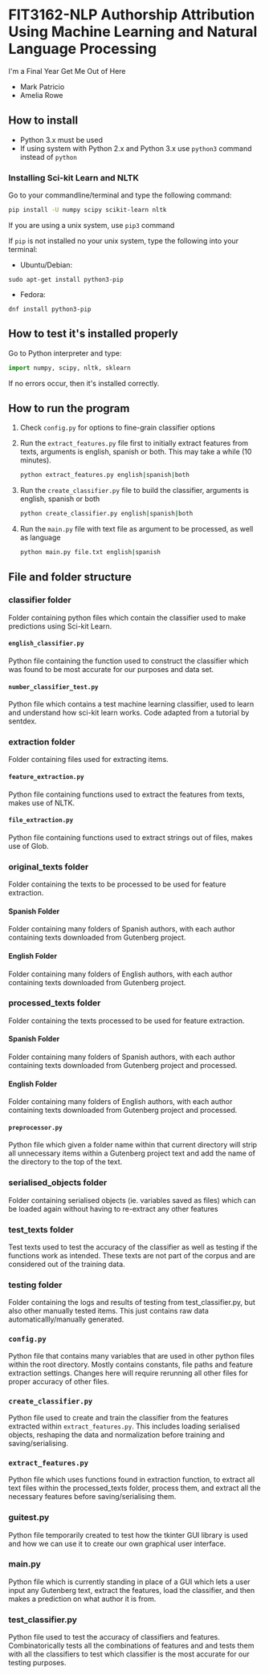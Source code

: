 # FIT3162-NLP Authorship Attribution Using Machine Learning and Natural Language Processing

I'm a Final Year Get Me Out of Here

- Mark Patricio
- Amelia Rowe

## How to install

- Python 3.x must be used
- If using system with Python 2.x and Python 3.x use `python3` command instead of `python`

### Installing Sci-kit Learn and NLTK

Go to your commandline/terminal and type the following command:

```bash
pip install -U numpy scipy scikit-learn nltk
```

If you are using a unix system, use `pip3` command

If `pip` is not installed no your unix system, type the following into your terminal:

- Ubuntu/Debian:

```debian
sudo apt-get install python3-pip
```

- Fedora:

```fedora
dnf install python3-pip
```

## How to test it's installed properly

Go to Python interpreter and type:

```python
import numpy, scipy, nltk, sklearn
```

If no errors occur, then it's installed correctly.

## How to run the program

1. Check `config.py` for options to fine-grain classifier options

2. Run the `extract_features.py` file first to initially extract features from texts, arguments is english, spanish or both. This may take a while (10 minutes).

    ```bash
    python extract_features.py english|spanish|both
    ```

3. Run the `create_classifier.py` file to build the classifier, arguments is english, spanish or both

    ```bash
    python create_classifier.py english|spanish|both
    ```

4. Run the `main.py` file with text file as argument to be processed, as well as language

    ```bash
    python main.py file.txt english|spanish
    ```

## File and folder structure

### classifier folder

Folder containing python files which contain the classifier used to make predictions using Sci-kit Learn.

#### `english_classifier.py`

Python file containing the function used to construct the classifier which was found to be most accurate for our purposes and data set.

#### `number_classifier_test.py`

Python file which contains a test machine learning classifier, used to learn and understand how sci-kit learn works. Code adapted from a tutorial by sentdex.

### extraction folder

Folder containing files used for extracting items.

#### `feature_extraction.py`

Python file containing functions used to extract the features from texts, makes use of NLTK.

#### `file_extraction.py`

Python file containing functions used to extract strings out of files, makes use of Glob.

### original_texts folder

Folder containing the texts to be processed to be used for feature extraction.

#### Spanish Folder

Folder containing many folders of Spanish authors, with each author containing texts downloaded from Gutenberg project.

#### English Folder

Folder containing many folders of English authors, with each author containing texts downloaded from Gutenberg project.

### processed_texts folder

Folder containing the texts processed to be used for feature extraction.

#### Spanish Folder

Folder containing many folders of Spanish authors, with each author containing texts downloaded from Gutenberg project and processed.

#### English Folder

Folder containing many folders of English authors, with each author containing texts downloaded from Gutenberg project and processed.

#### `preprocessor.py`

Python file which given a folder name within that current directory will strip all unnecessary items within a Gutenberg project text and add the name of the directory to the top of the text.

### serialised_objects folder

Folder containing serialised objects (ie. variables saved as files) which can be loaded again without having to re-extract any other features

### test_texts folder

Test texts used to test the accuracy of the classifier as well as testing if the functions work as intended. These texts are not part of the corpus and are considered out of the training data.

### testing folder

Folder containing the logs and results of testing from test_classifier.py, but also other manually tested items. This just contains raw data automaticallly/manually generated.

### `config.py`

Python file that contains many variables that are used in other python files within the root directory. Mostly contains constants, file paths and feature extraction settings. Changes here will require rerunning all other files for proper accuracy of other files.

### `create_classifier.py`

Python file used to create and train the classifier from the features extracted within `extract_features.py`. This includes loading serialised objects, reshaping the data and normalization before training and saving/serialising.

### `extract_features.py`

Python file which uses functions found in extraction function, to extract all text files within the processed_texts folder, process them, and extract all the necessary features before saving/serialising them.

### guitest.py

Python file temporarily created to test how the tkinter GUI library is used and how we can use it to create our own graphical user interface.

### main.py

Python file which is currently standing in place of a GUI which lets a user input any Gutenberg text, extract the features, load the classifier, and then makes a prediction on what author it is from.

### test_classifier.py

Python file used to test the accuracy of classifiers and features. Combinatorically tests all the combinations of features and and tests them with all the classifiers to test which classifier is the most accurate for our testing purposes.